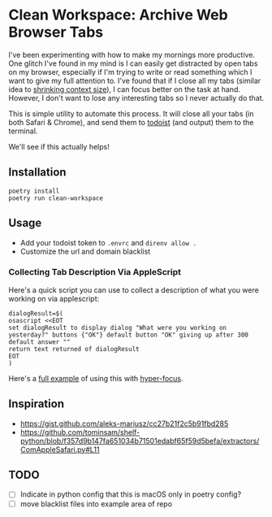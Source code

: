 # Clean Workspace: Archive Web Browser Tabs

I've been experimenting with how to make my mornings more productive. One glitch I've found in my mind is I can easily
get distracted by open tabs on my browser, especially if I'm trying to write or read something which I want to give
my full attention to. I've found that if I close all my tabs (similar idea to [shrinking context size](http://mikebian.co/improve-motivation-and-focus-with-small-contexts/)), I can focus better on the task at hand. However, I don't
want to lose any interesting tabs so I never actually do that.

This is simple utility to automate this process. It will close all your tabs (in both Safari & Chrome), and send them to [todoist](https://mikebian.co/todoist) (and output) them to the terminal.

We'll see if this actually helps!

## Installation

```shell
poetry install
poetry run clean-workspace
```

## Usage

- Add your todoist token to `.envrc` and `direnv allow .`
- Customize the url and domain blacklist

### Collecting Tab Description Via AppleScript

Here's a quick script you can use to collect a description of what you were working on via applescript:

```shell
dialogResult=$(
osascript <<EOT
set dialogResult to display dialog "What were you working on yesterday?" buttons {"OK"} default button "OK" giving up after 300 default answer ""
return text returned of dialogResult
EOT
)
```

Here's a [full example](https://github.com/iloveitaly/dotfiles/blob/648010ec9a9c8f1fb0aa70be138994689f3bbfb3/.config/focus/initial_wake.sh#L42-L53) of using this with [hyper-focus](https://www.raycast.com/iloveitaly/hyper-focus).

## Inspiration

- https://gist.github.com/aleks-mariusz/cc27b21f2c5b91fbd285
- https://github.com/tominsam/shelf-python/blob/f357d9b147fa651034b71501edabf65f59d5befa/extractors/ComAppleSafari.py#L11

## TODO

- [ ] Indicate in python config that this is macOS only in poetry config?
- [ ] move blacklist files into example area of repo
